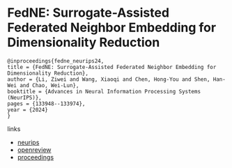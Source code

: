 # FedNE: Surrogate-Assisted Federated Neighbor Embedding for Dimensionality Reduction

```
@inproceedings{fedne_neurips24,
title = {FedNE: Surrogate-Assisted Federated Neighbor Embedding for Dimensionality Reduction},
author = {Li, Ziwei and Wang, Xiaoqi and Chen, Hong-You and Shen, Han-Wei and Chao, Wei-Lun},
booktitle = {Advances in Neural Information Processing Systems (NeurIPS)},
pages = {133948--133974},
year = {2024}
}
```

links
- [neurips](https://nips.cc/Conferences/2024/Schedule?showEvent=92967)
- [openreview](https://openreview.net/forum?id=zBMKodNgKX)
- [proceedings](https://papers.nips.cc//paper_files/paper/2024/hash/f1c131d41c3d5119a8de329140b3384e-Abstract-Conference.html)
